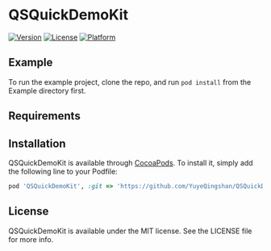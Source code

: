 # QSQuickDemoKit

[![Version](https://img.shields.io/cocoapods/v/QSQuickDemoKit.svg?style=flat)](http://cocoapods.org/pods/QSQuickDemoKit)
[![License](https://img.shields.io/cocoapods/l/QSQuickDemoKit.svg?style=flat)](http://cocoapods.org/pods/QSQuickDemoKit)
[![Platform](https://img.shields.io/cocoapods/p/QSQuickDemoKit.svg?style=flat)](http://cocoapods.org/pods/QSQuickDemoKit)

## Example

To run the example project, clone the repo, and run `pod install` from the Example directory first.

## Requirements

## Installation

QSQuickDemoKit is available through [CocoaPods](http://cocoapods.org). To install
it, simply add the following line to your Podfile:

```ruby
pod 'QSQuickDemoKit', :git => 'https://github.com/YuyeQingshan/QSQuickDemoKit.git', :branch => 'master'
```

## License

QSQuickDemoKit is available under the MIT license. See the LICENSE file for more info.
